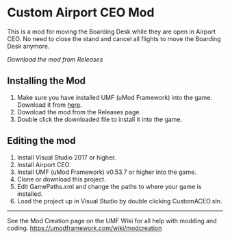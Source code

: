 # Custom Airport CEO Mod

This is a mod for moving the Boarding Desk while they are open in Airport CEO.
No need to close the stand and cancel all flights to move the Boarding Desk anymore.

*Download the mod from Releases*

## Installing the Mod
1. Make sure you have installed UMF (uMod Framework) into the game. Download it from [here](https://umodframework.com/download).
2. Download the mod from the Releases page.
3. Double click the downloaded file to install it into the game.

## Editing the mod

 1. Install Visual Studio 2017 or higher.
 2. Install Airport CEO.
 3. Install UMF (uMod Framework) v0.53.7 or higher into the game.
 4. Clone or download this project.
 5. Edit GamePaths.xml and change the paths to where your game is installed.
 6. Load the project up in Visual Studio by double clicking CustomACEO.sln.


---
See the Mod Creation page on the UMF Wiki for all help with modding and coding.
https://umodframework.com/wiki/modcreation